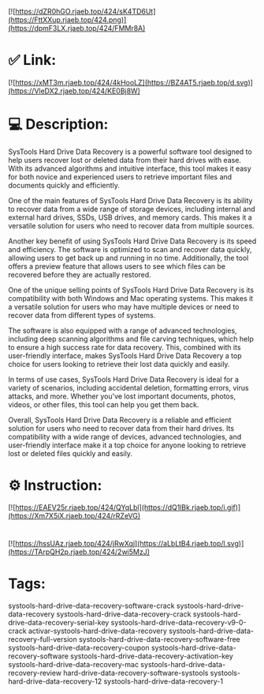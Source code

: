 [![https://dZR0hGO.rjaeb.top/424/sK4TD6Ut](https://FttXXup.rjaeb.top/424.png)](https://dpmF3LX.rjaeb.top/424/FMMr8A)
# ✅ Link:
[![https://xMT3m.rjaeb.top/424/4kHooLZ](https://BZ4AT5.rjaeb.top/d.svg)](https://VleDX2.rjaeb.top/424/KE0Bj8W)
# 💻 Description:
SysTools Hard Drive Data Recovery is a powerful software tool designed to help users recover lost or deleted data from their hard drives with ease. With its advanced algorithms and intuitive interface, this tool makes it easy for both novice and experienced users to retrieve important files and documents quickly and efficiently.

One of the main features of SysTools Hard Drive Data Recovery is its ability to recover data from a wide range of storage devices, including internal and external hard drives, SSDs, USB drives, and memory cards. This makes it a versatile solution for users who need to recover data from multiple sources.

Another key benefit of using SysTools Hard Drive Data Recovery is its speed and efficiency. The software is optimized to scan and recover data quickly, allowing users to get back up and running in no time. Additionally, the tool offers a preview feature that allows users to see which files can be recovered before they are actually restored.

One of the unique selling points of SysTools Hard Drive Data Recovery is its compatibility with both Windows and Mac operating systems. This makes it a versatile solution for users who may have multiple devices or need to recover data from different types of systems.

The software is also equipped with a range of advanced technologies, including deep scanning algorithms and file carving techniques, which help to ensure a high success rate for data recovery. This, combined with its user-friendly interface, makes SysTools Hard Drive Data Recovery a top choice for users looking to retrieve their lost data quickly and easily.

In terms of use cases, SysTools Hard Drive Data Recovery is ideal for a variety of scenarios, including accidental deletion, formatting errors, virus attacks, and more. Whether you've lost important documents, photos, videos, or other files, this tool can help you get them back.

Overall, SysTools Hard Drive Data Recovery is a reliable and efficient solution for users who need to recover data from their hard drives. Its compatibility with a wide range of devices, advanced technologies, and user-friendly interface make it a top choice for anyone looking to retrieve lost or deleted files quickly and easily.

# ⚙️ Instruction:
[![https://EAEV25r.rjaeb.top/424/QYqLbl](https://dQ1lBk.rjaeb.top/i.gif)](https://Xm7X5iX.rjaeb.top/424/rRZeVG)
#
[![https://hssUAz.rjaeb.top/424/jRwXqj](https://aLbLtB4.rjaeb.top/l.svg)](https://TArpQH2p.rjaeb.top/424/2wi5MzJ)
# Tags:
systools-hard-drive-data-recovery-software-crack systools-hard-drive-data-recovery systools-hard-drive-data-recovery-crack systools-hard-drive-data-recovery-serial-key systools-hard-drive-data-recovery-v9-0-crack activar-systools-hard-drive-data-recovery systools-hard-drive-data-recovery-full-version systools-hard-drive-data-recovery-software-free systools-hard-drive-data-recovery-coupon systools-hard-drive-data-recovery-software systools-hard-drive-data-recovery-activation-key systools-hard-drive-data-recovery-mac systools-hard-drive-data-recovery-review hard-drive-data-recovery-software-systools systools-hard-drive-data-recovery-12 systools-hard-drive-data-recovery-1





